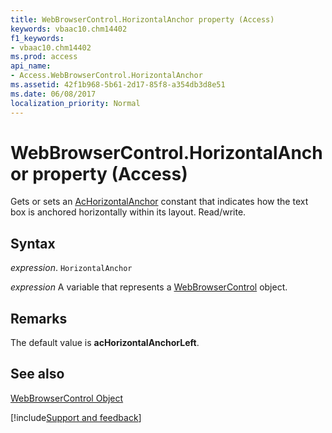 ```yaml
---
title: WebBrowserControl.HorizontalAnchor property (Access)
keywords: vbaac10.chm14402
f1_keywords:
- vbaac10.chm14402
ms.prod: access
api_name:
- Access.WebBrowserControl.HorizontalAnchor
ms.assetid: 42f1b968-5b61-2d17-85f8-a354db3d8e51
ms.date: 06/08/2017
localization_priority: Normal
---
```



# WebBrowserControl.HorizontalAnchor property (Access)

Gets or sets an [AcHorizontalAnchor](Access.AcHorizontalAnchor.md) constant that indicates how the text box is anchored horizontally within its layout. Read/write.


## Syntax

_expression_. `HorizontalAnchor`

_expression_ A variable that represents a [WebBrowserControl](Access.WebBrowserControl.md) object.


## Remarks

The default value is  **acHorizontalAnchorLeft**.


## See also


[WebBrowserControl Object](Access.WebBrowserControl.md)

[!include[Support and feedback](~/includes/feedback-boilerplate.md)]